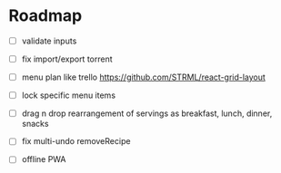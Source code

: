 # Roadmap

- [ ] validate inputs
- [ ] fix import/export torrent

- [ ] menu plan like trello https://github.com/STRML/react-grid-layout
- [ ] lock specific menu items
- [ ] drag n drop rearrangement of servings as breakfast, lunch, dinner, snacks
- [ ] fix multi-undo removeRecipe
- [ ] offline PWA
